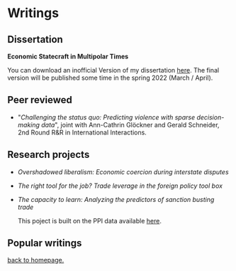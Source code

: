 # Writings

## Dissertation

**Economic Statecraft in Multipolar Times**

You can download an inofficial Version of my dissertation [here](./DISSERTATION_revisions.pdf). The final version will be published some time in the spring 2022 (March / April).

## Peer reviewed

- "*Challenging the status quo: Predicting violence with sparse decision-making data*", joint with Ann-Cathrin Glöckner and Gerald Schneider, 2nd Round R&R in International Interactions.

## Research projects

- *Overshadowed liberalism: Economic coercion during interstate disputes*
 
- *The right tool for the job? Trade leverage in the foreign policy tool box*

- *The capacity to learn: Analyzing the predictors of sanction busting trade*

  This poject is built on the PPI data available [here](https://github.com/konstantin-baetz/PPIdat).

## Popular writings

[back to homepage.](./index.md)
